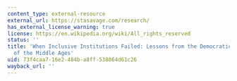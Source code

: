 ```yaml
---
content_type: external-resource
external_url: https://stasavage.com/research/
has_external_license_warning: true
license: https://en.wikipedia.org/wiki/All_rights_reserved
status: ''
title: 'When Inclusive Institutions Failed: Lessons from the Democratic Revolutions
  of the Middle Ages'
uid: 73f4caa7-16e2-484b-a8ff-538064d61c26
wayback_url: ''
---
```

